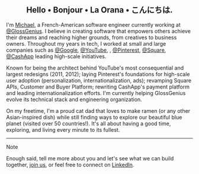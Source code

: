 <h2 align="center">Hello • Bonjour • La Orana • こんにちは.</h2>

I'm [Michael](https://linkedin.com/in/xethorn), a French-American software engineer currently working at [@GlossGenius](https://github.com/glossgenius). I believe in creating software that empowers others achieve their dreams and reaching higher grounds, from creatives to business owners. Throughout my years in tech, I worked at small and large companies such as [@Google](https://github.com/google), [@YouTube](https://github.com/youtube), , [@Pinterest](https://github.com/pinterest), [@Square](https://github.com/square), [@CashApp](https://github.com/cashapp) leading high-scale initiatives. 

Known for being the architect behind YouTube's most consequential and largest redesigns (2011, 2012); laying Pinterest's foundations for high-scale user adoption (personalization, internationalization, ads); revamping Square APIs, Customer and Buyer Platform; rewriting CashApp's payment platform and leading internationalization efforts. I'm currently helping GlossGenius evolve its technical stack and engineering organization. 

On my freetime, I'm a proud cat dad that loves to make ramen (or any other Asian-inspired dish) while still finding ways to explore our beautiful blue planet (visited over 50 countries!). It's all about having a good time, exploring, and living every minute to its fullest.

----

> [!NOTE]
> Enough said, tell me more about you and let's see what we can build together, [join us](https://job-boards.greenhouse.io/glossgenius), or feel free to connect on [LinkedIn](https://www.linkedin.com/in/xethorn/).
